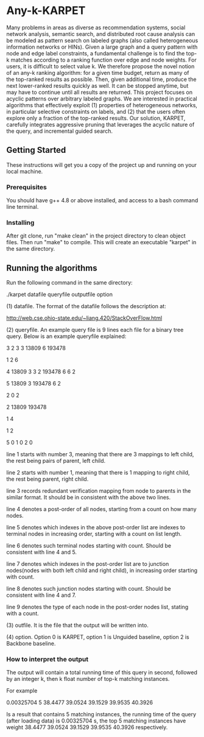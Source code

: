 # Any-k-KARPET 

  

Many problems in areas as diverse as recommendation systems, social network analysis, semantic search, and distributed root cause analysis can be modeled as pattern search on labeled graphs (also called heterogeneous information networks or HINs).  Given a large graph and a query pattern with node and edge label constraints, a fundamental challenge is to find the top-k matches according to a ranking function over edge and node weights. For users, it is difficult to select value k. 
We therefore propose the novel notion of an any-k ranking algorithm: for a given time budget, return as many of the top-ranked results as possible. Then, given additional time, produce the next lower-ranked results quickly as well. It can be stopped anytime, but may have to continue until all results are returned. This project focuses on acyclic patterns over arbitrary labeled graphs. We are interested in practical algorithms that effectively exploit (1) properties of heterogeneous networks, in particular selective constraints on labels, and (2) that the users often explore only a fraction of the top-ranked results. Our solution, KARPET, carefully integrates aggressive pruning that leverages the acyclic nature of the query, and incremental guided search.  

  

  

## Getting Started 

  

These instructions will get you a copy of the project up and running on your local machine. 

  

### Prerequisites 

  

You should have g++ 4.8 or above installed, and access to a bash command line terminal. 

  

### Installing 

  

After git clone, run "make clean" in the project directory to clean object files. Then run "make" to compile. This will create an executable "karpet" in the same directory. 

  

## Running the algorithms 

Run the following command in the same directory: 

 ./karpet datafile queryfile outputfile option 

 

(1) datafile. The format of the datafile follows the description at:  

http://web.cse.ohio-state.edu/~liang.420/StackOverFlow.html 

 

(2) queryfile. An example query file is 9 lines each file for a binary tree query. Below is an example queryfile explained: 

 

3 2 3 3 13809 6 193478 

1 2 6 

4 13809 3 3 2 193478 6 6 2 

5 13809 3 193478 6 2 

2 0 2 

2 13809 193478 

1 4 

1 2 

5 0 1 0 2 0   

  

line 1 starts with number 3, meaning that there are 3 mappings to left child, the rest being pairs of parent, left child. 

line 2 starts with number 1, meaning that there is 1 mapping to right child, the rest being parent, right child. 

line 3 records redundant verification mapping from node to parents in the similar format. It should be in consistent with the above two lines. 

line 4 denotes a post-order of all nodes, starting from a count on how many nodes. 

line 5 denotes which indexes in the above post-order list are indexes to terminal nodes in increasing order, starting with a count on list length. 

line 6 denotes such terminal nodes starting with count. Should be consistent with line 4 and 5. 

line 7 denotes which indexes in the post-order list are to junction nodes(nodes with both left child and right child), in increasing order starting with count.  

line 8 denotes such junction nodes starting with count. Should be consistent with line 4 and 7. 

line 9 denotes the type of each node in the post-order nodes list, stating with a count. 

 

(3) outfile. It is the file that the output will be written into. 

 

(4) option. Option 0 is KARPET, option 1 is Unguided baseline, option 2 is Backbone baseline.  

 

### How to interpret the output 

The output will contain a total running time of this query in second, followed by an integer k, then k float number of top-k matching instances.  

 

For example 

0.00325704 5 38.4477 39.0524 39.1529 39.9535 40.3926 

 

Is a result that contains 5 matching instances, the running time of the query (after loading data) is 0.00325704 s,  the top 5 matching instances have weight 38.4477 39.0524 39.1529 39.9535 40.3926 respectively. 

   
